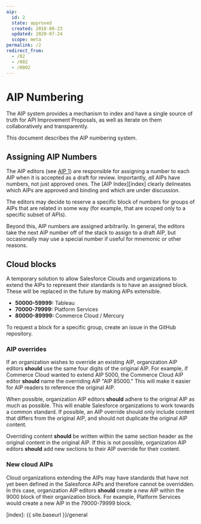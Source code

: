 ```yaml
---
aip:
  id: 2
  state: approved
  created: 2018-08-23
  updated: 2020-07-24
  scope: meta
permalink: /2
redirect_from:
  - /02
  - /002
  - /0002
---
```


# AIP Numbering

The AIP system provides a mechanism to index and have a single source of truth
for API Improvement Proposals, as well as iterate on them collaboratively and
transparently.

This document describes the AIP numbering system.

## Assigning AIP Numbers

The AIP editors (see [AIP 1](./0001.md)) are responsible for assigning a number
to each AIP when it is accepted as a draft for review. Importantly, _all_ AIPs
have numbers, not just approved ones. The [AIP Index][index] clearly delineates
which AIPs are approved and binding and which are under discussion.

The editors may decide to reserve a specific block of numbers for groups of
AIPs that are related in some way (for example, that are scoped only to a
specific subset of APIs).

Beyond this, AIP numbers are assigned arbitrarily. In general, the editors
take the next AIP number off of the stack to assign to a draft AIP, but
occasionally may use a special number if useful for mnemonic or other
reasons.

## Cloud blocks

A temporary solution to allow Salesforce Clouds and organizations to extend the AIPs to represent their standards is to have an assigned block. These will be replaced in the future by making AIPs extensible.

- **50000-59999:** Tableau
- **70000-79999:** Platform Services
- **80000-89999:** Commerce Cloud / Mercury

To request a block for a specific group, create an issue in the GitHub
repository.

### AIP overrides

If an organization wishes to override an existing AIP, organization AIP editors **should** use the same four digits of the original AIP. For example, if Commerce Cloud wanted to extend AIP 5000, the Commerce Cloud AIP editor **should** name the overriding AIP "AIP 85000." This will make it easier for AIP readers to reference the original AIP.

When possible, organization AIP editors **should** adhere to the original AIP as much as possible. This will enable Salesforce organizations to work towards a common standard. If possible, an AIP override should only include content that differs from the original AIP, and should not duplicate the original AIP content. 

Overriding content **should** be written within the same section header as the original content in the original AIP. If this is not possible, organization AIP editors **should** add new sections to their AIP override for their content.

### New cloud AIPs

Cloud organizations extending the AIPs may have standards that have not yet been defined in the Salesforce AIPs and therefore cannot be overridden. In this case, organization AIP editors **should** create a new AIP within the 9000 block of their organization block. For example, Platform Services would create a new AIP in the 79000-79999 block.

[0001]: ./0001.md
[aip.dev]: https://aip.dev
[98]: https://github.com/googleapis/aip/issues/98

[index]: {{ site.baseurl }}/general
